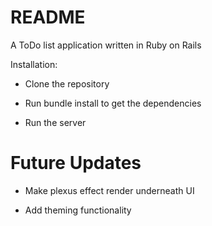 # README
A ToDo list application written in Ruby on Rails

Installation:

* Clone the repository

* Run bundle install to get the dependencies

* Run the server

# Future Updates

* Make plexus effect render underneath UI

* Add theming functionality
